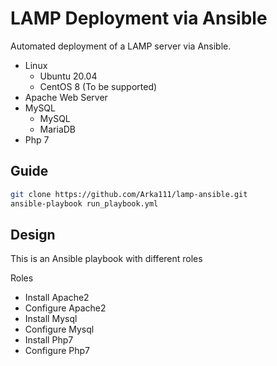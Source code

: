 # LAMP Deployment via Ansible

Automated deployment of a LAMP server via Ansible.

* Linux
  * Ubuntu 20.04
  * CentOS 8 (To be supported)
* Apache Web Server
* MySQL
  * MySQL
  * MariaDB
* Php 7

## Guide

```bash
git clone https://github.com/Arka111/lamp-ansible.git
ansible-playbook run_playbook.yml
```

## Design

This is an Ansible playbook with different roles

Roles

* Install Apache2
* Configure Apache2
* Install Mysql
* Configure Mysql
* Install Php7
* Configure Php7
